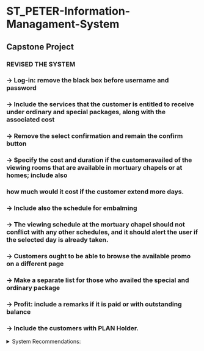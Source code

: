 # ST_PETER-Information-Managament-System
## Capstone Project
### REVISED THE SYSTEM



 
  ### -> Log-in: remove the black box before username and password
  ### -> Include the services that the customer is entitled to receive under ordinary and special packages, along with the associated cost
  ### -> Remove the select confirmation and remain the confirm button
  ### -> Specify the cost and duration if the customeravailed of the viewing rooms that are available in mortuary chapels or at homes; include also
  ###     how much would it cost if the customer extend more days.
  ### -> Include also the schedule for embalming
  ### -> The viewing schedule at the mortuary chapel should not conflict with any other schedules, and it should alert the user if the selected day is already taken.
  ### -> Customers ought to be able to browse the available promo on a different page
  ### -> Make a separate list for those who availed the special and ordinary package
  ### -> Profit: include a remarks if it is paid or with outstanding balance
  ### -> Include the customers with PLAN Holder.
  <details>
    <summary>System Recommendations:</summary>

Use of color shal follow the rules on user interface design.

Schedule should be automatically saved to calendar.
    
  </details>
